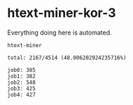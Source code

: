 # htext-miner-kor-3

Everything doing here is automated.

```
htext-miner

total: 2167/4514 (48.006202924235716%)

job0: 385
job1: 382
job2: 548
job3: 425
job4: 427
```